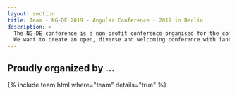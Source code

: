 ```yaml
---
layout: section
title: Team - NG-DE 2019 - Angular Conference - 2019 in Berlin
description: >
  The NG-DE conference is a non-profit conference organised for the community, by the community.
  We want to create an open, diverse and welcoming conference with fantastic speakers and a warm and friendly environment. 
---
```


## Proudly organized by ...

{% include team.html where="team" details="true" %}
